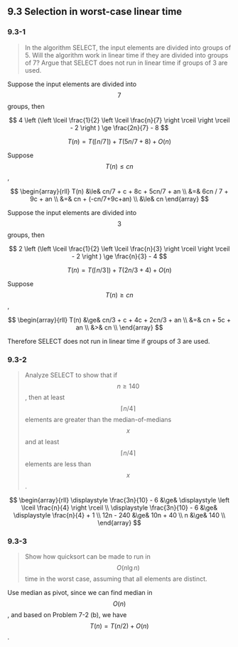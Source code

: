 ## 9.3 Selection in worst-case linear time

### 9.3-1

> In the algorithm SELECT, the input elements are divided into groups of 5. Will the algorithm work in linear time if they are divided into groups of 7? Argue that SELECT does not run in linear time if groups of 3 are used.

Suppose the input elements are divided into $$7$$ groups, then

$$
4 \left (\left \lceil \frac{1}{2} \left \lceil \frac{n}{7} \right \rceil \right \rceil - 2 \right ) \ge \frac{2n}{7} - 8
$$

$$
T(n) = T(\lceil n / 7 \rceil) + T(5n/7 + 8) + O(n)
$$

Suppose $$T(n) \le cn$$,

$$
\begin{array}{rll}
T(n) &\le& cn/7 + c + 8c + 5cn/7 + an \\
&=& 6cn / 7 + 9c + an \\
&=& cn + (-cn/7+9c+an) \\
&\le& cn
\end{array}
$$

Suppose the input elements are divided into $$3$$ groups, then

$$
2 \left (\left \lceil \frac{1}{2} \left \lceil \frac{n}{3} \right \rceil \right \rceil - 2 \right ) \ge \frac{n}{3} - 4
$$

$$
T(n) = T(\lceil n / 3 \rceil) + T(2n/3 + 4) + O(n)
$$

Suppose $$T(n)\ge cn$$,

$$
\begin{array}{rll}
T(n) &\ge& cn/3 + c + 4c + 2cn/3 + an \\
&=& cn + 5c + an \\
&>& cn \\
\end{array}
$$

Therefore SELECT does not run in linear time if groups of 3 are used.

### 9.3-2

> Analyze SELECT to show that if $$n \ge 140$$, then at least $$\lceil n/4 \rceil$$ elements are greater than the median-of-medians $$x$$ and at least $$\lceil n/4 \rceil$$ elements are less than $$x$$.

$$
\begin{array}{rll}
\displaystyle \frac{3n}{10} - 6 &\ge& \displaystyle \left \lceil \frac{n}{4} \right \rceil \\
\displaystyle \frac{3n}{10} - 6 &\ge& \displaystyle \frac{n}{4} + 1 \\
12n - 240 &\ge& 10n + 40 \\
n &\ge& 140 \\
\end{array}
$$

### 9.3-3

> Show how quicksort can be made to run in $$O(n \lg n)$$ time in the worst case, assuming that all elements are distinct.

Use median as pivot, since we can find median in $$O(n)$$, and based on Problem 7-2 (b), we have $$T(n)=T(n/2)+O(n)$$.






